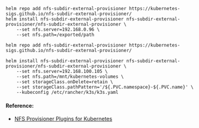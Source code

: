 

```
helm repo add nfs-subdir-external-provisioner https://kubernetes-sigs.github.io/nfs-subdir-external-provisioner/
helm install nfs-subdir-external-provisioner nfs-subdir-external-provisioner/nfs-subdir-external-provisioner \
    --set nfs.server=192.168.0.96 \
    --set nfs.path=/exported/path
```

```
helm repo add nfs-subdir-external-provisioner https://kubernetes-sigs.github.io/nfs-subdir-external-provisioner/

helm install nfs-subdir-external-provisioner nfs-subdir-external-provisioner/nfs-subdir-external-provisioner \
    --set nfs.server=192.168.100.105 \
    --set nfs.path=/mnt/kubernetes-volumes \
    --set storageClass.onDelete=retain \
    --set storageClass.pathPattern='/${.PVC.namespace}-${.PVC.name}' \
    --kubeconfig /etc/rancher/k3s/k3s.yaml 
```


#### Reference:
- [NFS Provisioner Plugins for Kubernetes](https://github.com/kubernetes-sigs/nfs-subdir-external-provisioner.git)
